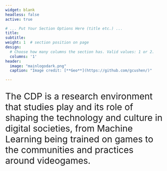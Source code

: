 ```yaml
---
widget: blank
headless: false
active: true

# ... Put Your Section Options Here (title etc.) ...
title:
subtitle:
weight: 1  # section position on page
design:
  # Choose how many columns the section has. Valid values: 1 or 2.
  columns: '1'
header:
  image: "mainlogodark.png"
  caption: "Image credit: [**Geo**](https://github.com/gcushen/)"

---
```

<p style="font-size: 2em;">
The CDP is a research environment that studies play and its role of shaping the technology and culture in digital societies, from Machine Learning being trained on games to the communities and practices around videogames.
</p>

